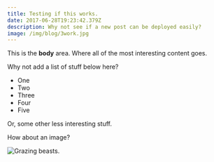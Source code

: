 ```yaml
---
title: Testing if this works.
date: 2017-06-28T19:23:42.379Z
description: Why not see if a new post can be deployed easily?
image: /img/blog/3work.jpg
---
```

This is the **body** area. Where all of the most interesting content goes.

Why not add a list of stuff below here?

- One
- Two
- Three
- Four
- Five

Or, some other less interesting stuff.

How about an image?

![Grazing beasts.](/img/blog/1B65075_0260.jpg)
